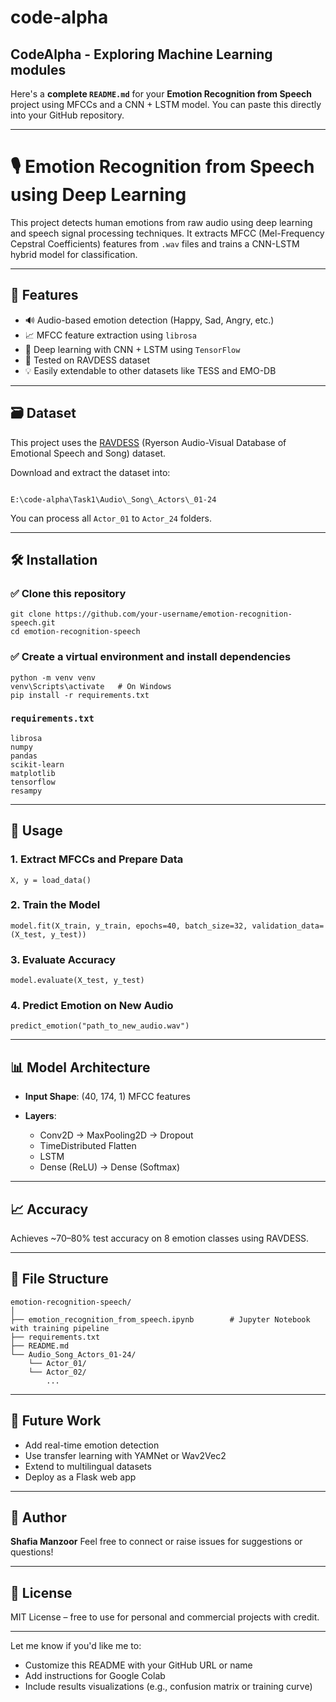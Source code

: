 # code-alpha
## CodeAlpha - Exploring Machine Learning modules

Here's a **complete `README.md`** for your **Emotion Recognition from Speech** project using MFCCs and a CNN + LSTM model. You can paste this directly into your GitHub repository.

---


# 🎙️ Emotion Recognition from Speech using Deep Learning

This project detects human emotions from raw audio using deep learning and speech signal processing techniques. It extracts MFCC (Mel-Frequency Cepstral Coefficients) features from `.wav` files and trains a CNN-LSTM hybrid model for classification.

---

## 📌 Features

- 🔊 Audio-based emotion detection (Happy, Sad, Angry, etc.)
- 📈 MFCC feature extraction using `librosa`
- 🧠 Deep learning with CNN + LSTM using `TensorFlow`
- 🎯 Tested on RAVDESS dataset
- 💡 Easily extendable to other datasets like TESS and EMO-DB

---

## 🗃️ Dataset

This project uses the [RAVDESS](https://zenodo.org/record/1188976) (Ryerson Audio-Visual Database of Emotional Speech and Song) dataset.

Download and extract the dataset into:

```

E:\code-alpha\Task1\Audio\_Song\_Actors\_01-24

````

You can process all `Actor_01` to `Actor_24` folders.

---

## 🛠️ Installation

### ✅ Clone this repository

```
git clone https://github.com/your-username/emotion-recognition-speech.git
cd emotion-recognition-speech
````

### ✅ Create a virtual environment and install dependencies

```
python -m venv venv
venv\Scripts\activate   # On Windows
pip install -r requirements.txt
```

### `requirements.txt`

```
librosa
numpy
pandas
scikit-learn
matplotlib
tensorflow
resampy
```

---

## 🧪 Usage

### 1. Extract MFCCs and Prepare Data

```
X, y = load_data()
```

### 2. Train the Model

```
model.fit(X_train, y_train, epochs=40, batch_size=32, validation_data=(X_test, y_test))
```

### 3. Evaluate Accuracy

```
model.evaluate(X_test, y_test)
```

### 4. Predict Emotion on New Audio

```
predict_emotion("path_to_new_audio.wav")
```

---

## 📊 Model Architecture

* **Input Shape**: (40, 174, 1) MFCC features
* **Layers**:

  * Conv2D → MaxPooling2D → Dropout
  * TimeDistributed Flatten
  * LSTM
  * Dense (ReLU) → Dense (Softmax)

---

## 📈 Accuracy

Achieves \~70–80% test accuracy on 8 emotion classes using RAVDESS.

---

## 🧩 File Structure

```
emotion-recognition-speech/
│
├── emotion_recognition_from_speech.ipynb        # Jupyter Notebook with training pipeline
├── requirements.txt
├── README.md
└── Audio_Song_Actors_01-24/
    └── Actor_01/
    └── Actor_02/
        ...
```

---

## 🧠 Future Work

* Add real-time emotion detection
* Use transfer learning with YAMNet or Wav2Vec2
* Extend to multilingual datasets
* Deploy as a Flask web app

---

## 👤 Author

**Shafia Manzoor**
Feel free to connect or raise issues for suggestions or questions!

---

## 📜 License

MIT License – free to use for personal and commercial projects with credit.

---

Let me know if you'd like me to:
- Customize this README with your GitHub URL or name
- Add instructions for Google Colab
- Include results visualizations (e.g., confusion matrix or training curve)

